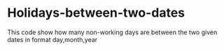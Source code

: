 # Holidays-between-two-dates
This code show how many non-working days are between the two given dates in format day,month,year
